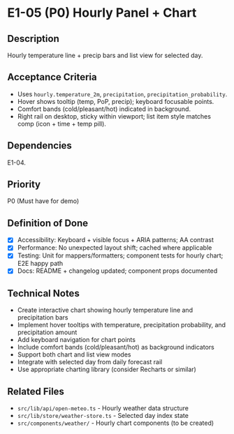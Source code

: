 # E1-05 (P0) Hourly Panel + Chart

## Description
Hourly temperature line + precip bars and list view for selected day.

## Acceptance Criteria

* Uses `hourly.temperature_2m`, `precipitation`, `precipitation_probability`.
* Hover shows tooltip (temp, PoP, precip); keyboard focusable points.
* Comfort bands (cold/pleasant/hot) indicated in background.
* Right rail on desktop, sticky within viewport; list item style matches comp (icon + time + temp pill).


## Dependencies
E1-04.

## Priority
P0 (Must have for demo)

## Definition of Done
- [x] Accessibility: Keyboard + visible focus + ARIA patterns; AA contrast
- [x] Performance: No unexpected layout shift; cached where applicable
- [x] Testing: Unit for mappers/formatters; component tests for hourly chart; E2E happy path
- [x] Docs: README + changelog updated; component props documented

## Technical Notes
- Create interactive chart showing hourly temperature line and precipitation bars
- Implement hover tooltips with temperature, precipitation probability, and precipitation amount
- Add keyboard navigation for chart points
- Include comfort bands (cold/pleasant/hot) as background indicators
- Support both chart and list view modes
- Integrate with selected day from daily forecast rail
- Use appropriate charting library (consider Recharts or similar)

## Related Files
- `src/lib/api/open-meteo.ts` - Hourly weather data structure
- `src/lib/store/weather-store.ts` - Selected day index state
- `src/components/weather/` - Hourly chart components (to be created)
